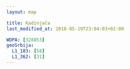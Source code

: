 ```yaml
---
layout: map

title: Kadinjača
last_modified_at: 2018-05-19T23:04:03+02:00

WDPA: [328853]
geoSrbija:
  L1_183: [58]
  L1_362: [31]
---
```

